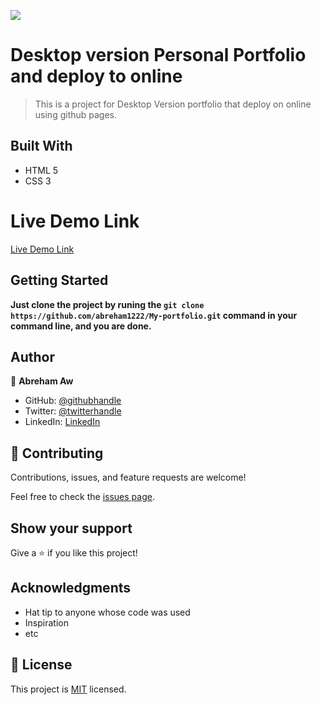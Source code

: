 ![](https://img.shields.io/badge/Microverse-blueviolet)

# Desktop version Personal Portfolio and deploy to online

> This is a project for Desktop Version portfolio that deploy on online using github pages.


## Built With

- HTML 5
- CSS 3

# Live Demo Link

[Live Demo Link](https://abreham1222.github.io/My-portfolio/)


## Getting Started

**Just clone the project by runing the `git clone https://github.com/abreham1222/My-portfolio.git` command in your command line, and you are done.**


## Author

👤 **Abreham Aw**

- GitHub: [@githubhandle](https://github.com/abreham1222)
- Twitter: [@twitterhandle](https://twitter.com/Abreham1222)
- LinkedIn: [LinkedIn](https://linkedin.com/in/abreham1222)

## 🤝 Contributing
Contributions, issues, and feature requests are welcome!

Feel free to check the [issues page](../../issues/).

## Show your support

Give a ⭐️ if you like this project!

## Acknowledgments

- Hat tip to anyone whose code was used
- Inspiration
- etc

## 📝 License

This project is [MIT](./MIT.md) licensed.